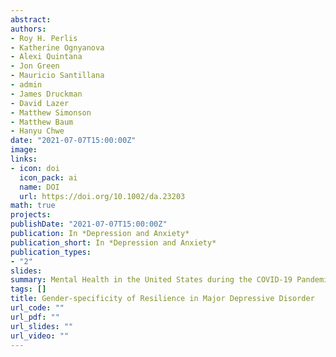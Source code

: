 ```yaml
---
abstract: 
authors:
- Roy H. Perlis
- Katherine Ognyanova
- Alexi Quintana
- Jon Green
- Mauricio Santillana
- admin
- James Druckman
- David Lazer
- Matthew Simonson
- Matthew Baum
- Hanyu Chwe
date: "2021-07-07T15:00:00Z"
image:
links:
- icon: doi
  icon_pack: ai
  name: DOI
  url: https://doi.org/10.1002/da.23203
math: true
projects:
publishDate: "2021-07-07T15:00:00Z"
publication: In *Depression and Anxiety*
publication_short: In *Depression and Anxiety*
publication_types:
- "2"
slides: 
summary: Mental Health in the United States during the COVID-19 Pandemic
tags: []
title: Gender-specificity of Resilience in Major Depressive Disorder
url_code: ""
url_pdf: ""
url_slides: ""
url_video: ""
---
```


